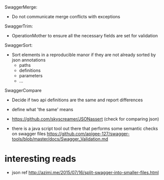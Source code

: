 SwaggerMerge:
- Do not communicate merge conflicts with exceptions

SwaggerTrim:
- OperationMother to ensure all the necessary fields are set for validation

SwaggerSort:
- Sort elements in a reproducible manor if they are not already sorted by json annotations
  - paths
  - definitions
  - parameters
  - ...

SwaggerCompare
- Decide if two api definitions are the same and report differences
- define what 'the same' means
- https://github.com/skyscreamer/JSONassert (check for comparing json)

- there is a java script tool out there that performs some semantic checks on swagger files 
  https://github.com/apigee-127/swagger-tools/blob/master/docs/Swagger_Validation.md

# interesting reads #
- json ref   http://azimi.me/2015/07/16/split-swagger-into-smaller-files.html